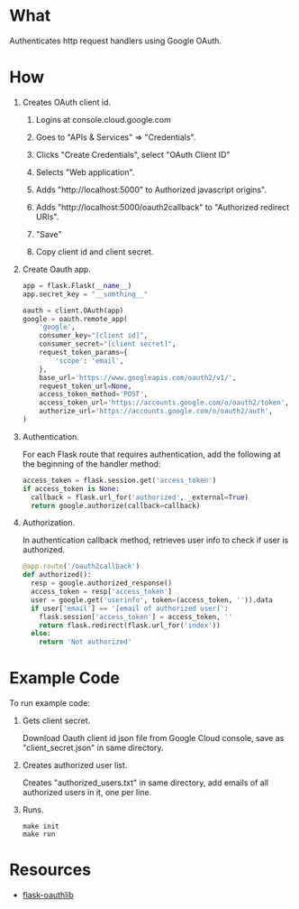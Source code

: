 # What

Authenticates http request handlers using Google OAuth.

# How

1. Creates OAuth client id.

    1. Logins at console.cloud.google.com

    1. Goes to "APIs & Services" => "Credentials".

    1. Clicks "Create Credentials", select "OAuth Client ID"

    1. Selects "Web application".

    1. Adds "http://localhost:5000" to Authorized javascript origins".

    1. Adds "http://localhost:5000/oauth2callback" to "Authorized redirect URIs".

    1. "Save"

    1. Copy client id and client secret.

1. Create Oauth app.

    ```python
    app = flask.Flask(__name__)
    app.secret_key = "__somthing__"

    oauth = client.OAuth(app)
    google = oauth.remote_app(
        'google',
        consumer_key="[client id]",
        consumer_secret="[client secret]",
        request_token_params={
            'scope': 'email',
        },
        base_url='https://www.googleapis.com/oauth2/v1/',
        request_token_url=None,
        access_token_method='POST',
        access_token_url='https://accounts.google.com/o/oauth2/token',
        authorize_url='https://accounts.google.com/o/oauth2/auth',
    )
    ```

1. Authentication.

    For each Flask route that requires authentication, add the following at the
    beginning of the handler method:

    ```python
    access_token = flask.session.get('access_token')
    if access_token is None:
      callback = flask.url_for('authorized', _external=True)
      return google.authorize(callback=callback)
    ```

1. Authorization.

    In authentication callback method, retrieves user info to check if user is
    authorized.

    ```python
    @app.route('/oauth2callback')
    def authorized():
      resp = google.authorized_response()
      access_token = resp['access_token']
      user = google.get('userinfo', token=(access_token, '')).data
      if user['email'] == '[email of authorized user]':
        flask.session['access_token'] = access_token, ''
        return flask.redirect(flask.url_for('index'))
      else:
        return 'Not authorized'
    ```

# Example Code

To run example code:

1. Gets client secret.

    Download Oauth client id json file from Google Cloud console, save as
    "client_secret.json" in same directory.

1. Creates authorized user list.

    Creates "authorized_users.txt" in same directory, add emails of all authorized
    users in it, one per line.

1. Runs.

    ```shell
    make init
    make run
    ```

# Resources

* [flask-oauthlib](https://github.com/lepture/flask-oauthlib)